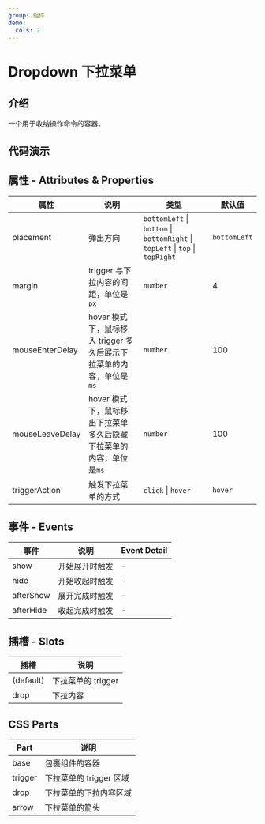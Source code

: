 ```yaml
---
group: 组件
demo:
  cols: 2
---
```


# Dropdown 下拉菜单

## 介绍

一个用于收纳操作命令的容器。

## 代码演示

<code src="./demos/BasicUsage.tsx"></code>
<code src="./demos/Placement.tsx"></code>
<code src="./demos/Arrow.tsx"></code>
<code src="./demos/triggerAction.tsx"></code>

## 属性 - Attributes & Properties

| 属性            | 说明                                                                | 类型                                                                          | 默认值       |
| --------------- | ------------------------------------------------------------------- | ----------------------------------------------------------------------------- | ------------ |
| placement       | 弹出方向                                                            | `bottomLeft` \| `bottom` \| `bottomRight` \| `topLeft` \| `top` \| `topRight` | `bottomLeft` |
| margin          | trigger 与下拉内容的间距，单位是`px`                                | `number`                                                                      | 4            |
| mouseEnterDelay | hover 模式下，鼠标移入 trigger 多久后展示下拉菜单的内容，单位是`ms` | `number`                                                                      | 100          |
| mouseLeaveDelay | hover 模式下，鼠标移出下拉菜单多久后隐藏下拉菜单的内容，单位是`ms`  | `number`                                                                      | 100          |
| triggerAction   | 触发下拉菜单的方式                                                  | `click` \| `hover`                                                            | `hover`      |

## 事件 - Events

| 事件      | 说明           | Event Detail |
| --------- | -------------- | ------------ |
| show      | 开始展开时触发 | -            |
| hide      | 开始收起时触发 | -            |
| afterShow | 展开完成时触发 | -            |
| afterHide | 收起完成时触发 | -            |

## 插槽 - Slots

| 插槽      | 说明               |
| --------- | ------------------ |
| (default) | 下拉菜单的 trigger |
| drop      | 下拉内容           |

## CSS Parts

| Part    | 说明                    |
| ------- | ----------------------- |
| base    | 包裹组件的容器          |
| trigger | 下拉菜单的 trigger 区域 |
| drop    | 下拉菜单的下拉内容区域  |
| arrow   | 下拉菜单的箭头          |
